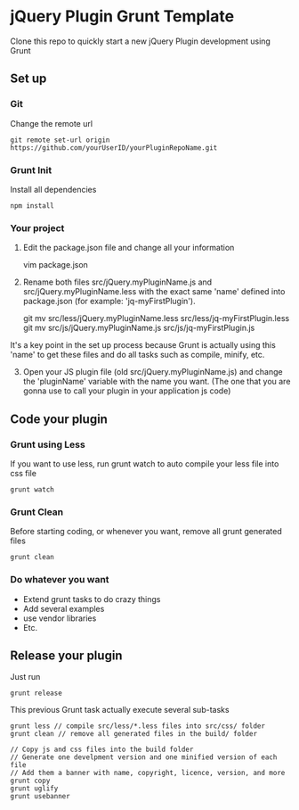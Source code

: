 # jQuery Plugin Grunt Template

Clone this repo to quickly start a new jQuery Plugin development using Grunt


## Set up

### Git

Change the remote url

	git remote set-url origin https://github.com/yourUserID/yourPluginRepoName.git

### Grunt Init

Install all dependencies

	npm install

### Your project

1. Edit the package.json file and change all your information

	vim package.json

2. Rename both files src/jQuery.myPluginName.js and src/jQuery.myPluginName.less with the exact same 'name' defined into package.json (for example: 'jq-myFirstPlugin').

	git mv src/less/jQuery.myPluginName.less src/less/jq-myFirstPlugin.less
	git mv src/js/jQuery.myPluginName.js src/js/jq-myFirstPlugin.js

It's a key point in the set up process because Grunt is actually using this 'name' to get these files and do all tasks such as compile, minify, etc.

3. Open your JS plugin file (old src/jQuery.myPluginName.js) and change the 'pluginName' variable with the name you want. (The one that you are gonna use to call your plugin in your application js code)


## Code your plugin

### Grunt using Less

If you want to use less, run grunt watch to auto compile your less file into css file

	grunt watch

### Grunt Clean

Before starting coding, or whenever you want, remove all grunt generated files

	grunt clean

### Do whatever you want

* Extend grunt tasks to do crazy things
* Add several examples
* use vendor libraries
* Etc.


## Release your plugin

Just run

	grunt release

This previous Grunt task actually execute several sub-tasks

	grunt less // compile src/less/*.less files into src/css/ folder
	grunt clean // remove all generated files in the build/ folder

	// Copy js and css files into the build folder
	// Generate one develpment version and one minified version of each file
	// Add them a banner with name, copyright, licence, version, and more
	grunt copy
	grunt uglify
	grunt usebanner

